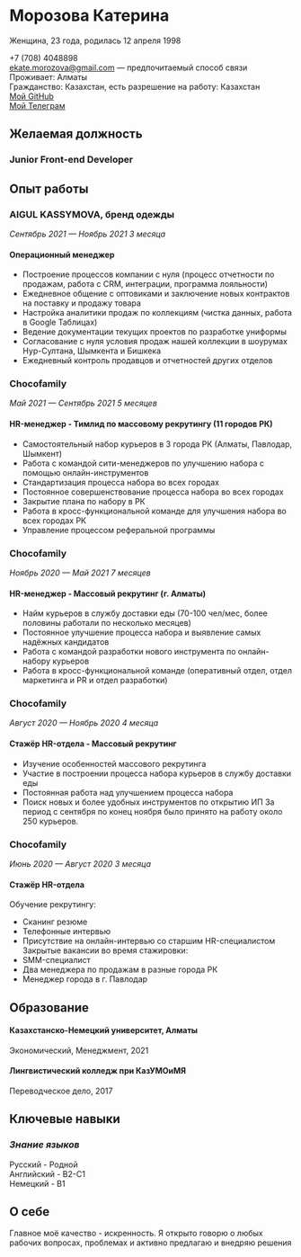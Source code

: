 # **Морозова Катерина**
Женщина, 23 года, родилась 12 апреля 1998

+7 (708) 4048898  
ekate.morozova@gmail.com — предпочитаемый способ связи  
Проживает: Алматы  
Гражданство: Казахстан, есть разрешение на работу: Казахстан  
[Мой GitHub](https://github.com/KateMr/)  
[Мой Телеграм](https://t.me/ekate_m)  

## **Желаемая должность**
### Junior Front-end Developer

## **Опыт работы**
### AIGUL KASSYMOVA, бренд одежды
*Сентябрь 2021 — Ноябрь 2021 3 месяца*
#### Операционный менеджер
- Построение процессов компании с нуля (процесс отчетности по продажам, работа с CRM,
интеграции, программа лояльности)
- Ежедневное общение с оптовиками и заключение новых контрактов на поставку и продажу товара
- Настройка аналитики продаж по коллекциям (чистка данных, работа в Google Таблицах)
- Ведение документации текущих проектов по разработке униформы
- Согласование с нуля условия продаж нашей коллекции в шоурумах Нур-Султана, Шымкента и Бишкека
- Ежедневный контроль продавцов и отчетностей других отделов

### Chocofamily
*Май 2021 — Сентябрь 2021 5 месяцев*
#### HR-менеджер - Тимлид по массовому рекрутингу (11 городов РК)
- Самостоятельный набор курьеров в 3 города РК (Алматы, Павлодар, Шымкент)
- Работа с командой сити-менеджеров по улучшению набора с помощью онлайн-инструментов
- Стандартизация процесса набора во всех городах
- Постоянное совершенствование процесса набора во всех городах
- Закрытие плана по набору в РК
- Работа в кросс-функциональной команде для улучшения набора во всех городах РК
- Управление процессом реферальной программы

### Chocofamily
*Ноябрь 2020 — Май 2021 7 месяцев*
#### HR-менеджер - Массовый рекрутинг (г. Алматы)
- Найм курьеров в службу доставки еды (70-100 чел/мес, более половины работали по несколько
месяцев)
- Постоянное улучшение процесса набора и выявление самых надёжных кандидатов
- Работа с командой разработки нового инструмента по онлайн-набору курьеров
- Работа в кросс-функциональной команде (оперативный отдел, отдел маркетинга и PR и отдел
разработки)

### Chocofamily
*Август 2020 — Ноябрь 2020 4 месяца*
#### Стажёр HR-отдела - Массовый рекрутинг
- Изучение особенностей массового рекрутинга
- Участие в построении процесса набора курьеров в службу доставки еды
- Постоянная работа над улучшением процесса набора
- Поиск новых и более удобных инструментов по открытию ИП
За период с сентября по конец ноября было принято на работу около 250 курьеров.

### Chocofamily
*Июнь 2020 — Август 2020 3 месяца*
#### Стажёр HR-отдела
Обучение рекрутингу:
- Сканинг резюме
- Телефонные интервью
- Присутствие на онлайн-интервью со старшим HR-специалистом
Закрытые вакансии во время стажировки:
- SMM-специалист
- Два менеджера по продажам в разные города РК
- Менеджер города в г. Павлодар

## **Образование**
#### Казахстанско-Немецкий университет, Алматы
Экономический, Менеджмент, 2021

#### Лингвистический колледж при КазУМОиМЯ
Переводческое дело, 2017

## **Ключевые навыки**
### *Знание языков*
Русский - Родной  
Английский - В2-С1  
Немецкий - В1  

## **О себе**
Главное моё качество - искренность. Я открыто говорю о любых рабочих вопросах, проблемах и активно предлагаю и внедряю решения